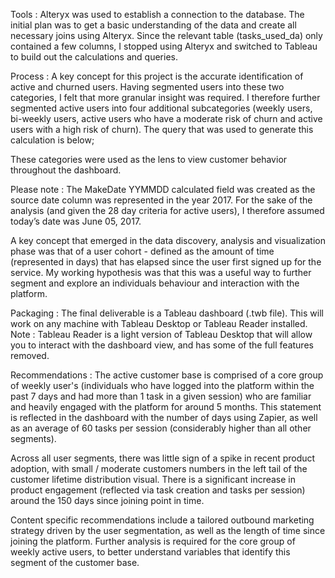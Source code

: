 Tools : Alteryx was used to establish a connection to the database. The initial plan was to get a basic understanding of the data and create all necessary joins using Alteryx. Since the relevant table (tasks_used_da) only contained a few columns, I stopped using Alteryx and switched to Tableau to build out the calculations and queries.

Process : A key concept for this project is the accurate identification of active and churned users. Having segmented users into these two categories, I felt that more granular insight was required. I therefore further segmented active users into four additional subcategories (weekly users, bi-weekly users, active users who have a moderate risk of churn and active users with a high risk of churn). The query that was used to generate this calculation is below;

These categories were used as the lens to view customer behavior throughout the dashboard. 

Please note : The MakeDate YYMMDD calculated field was created as the source date column was represented in the year 2017. For the sake of the analysis (and given the 28 day criteria for active users), I therefore assumed today’s date was June 05, 2017.

A key concept that emerged in the data discovery, analysis and visualization phase was that of a user cohort - defined as the amount of time (represented in days) that has elapsed since the user first signed up for the service. My working hypothesis was that this was a useful way to further segment and explore an individuals behaviour and interaction with the platform.

Packaging : The final deliverable is a Tableau dashboard (.twb file). This will work on any machine with Tableau Desktop or Tableau Reader installed. Note : Tableau Reader is a light version of Tableau Desktop that will allow you to interact with the dashboard view, and has some of the full features removed.

Recommendations : The active customer base is comprised of a core group of weekly user's (individuals who have logged into the platform within the past 7 days and had more than 1 task in a given session) who are familiar and heavily engaged with the platform for around 5 months. This statement is reflected in the dashboard with the number of days using Zapier, as well as an average of 60 tasks per session (considerably higher than all other segments). 

Across all user segments, there was little sign of a spike in recent product adoption, with small / moderate customers numbers in the left tail of the customer lifetime distribution visual. There is a significant increase in product engagement (reflected via task creation and tasks per session) around the 150 days since joining point in time. 

Content specific recommendations include a tailored outbound marketing strategy driven by the user segmentation, as well as the length of time since joining the platform. Further analysis is required for the core group of weekly active users, to better understand variables that identify this segment of the customer base. 

